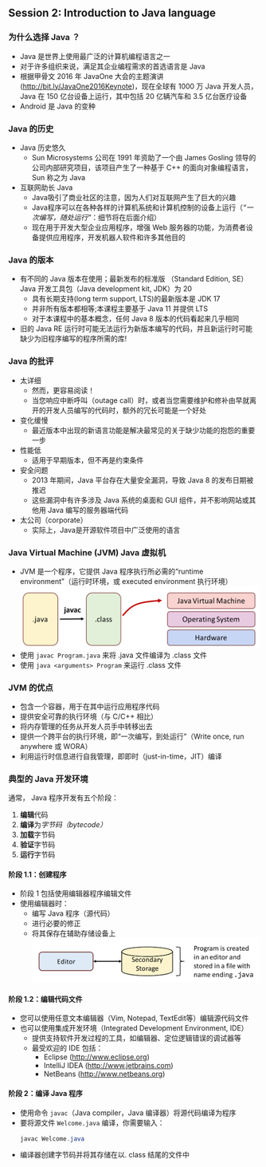 ## Session 2: Introduction to Java language  

### 为什么选择 Java ？  
- Java 是世界上使用最广泛的计算机编程语言之一  
- 对于许多组织来说，满足其企业编程需求的首选语言是 Java  
- 根据甲骨文 2016 年 JavaOne 大会的主题演讲(http://bit.ly/JavaOne2016Keynote)，现在全球有 1000 万 Java 开发人员，Java 在 150 亿台设备上运行，其中包括 20 亿辆汽车和 3.5 亿台医疗设备  
- Android 是 Java 的变种  

### Java 的历史  
- Java 历史悠久  
    - Sun Microsystems 公司在 1991 年资助了一个由 James Gosling 领导的公司内部研究项目，该项目产生了一种基于 C++ 的面向对象编程语言，Sun 称之为 Java  
- 互联网助长 Java  
    - Java吸引了商业社区的注意，因为人们对互联网产生了巨大的兴趣  
    - Java程序可以在各种各样的计算机系统和计算机控制的设备上运行（*“一次编写，随处运行”*：细节将在后面介绍）  
    - 现在用于开发大型企业应用程序，增强 Web 服务器的功能，为消费者设备提供应用程序，开发机器人软件和许多其他目的  

### Java 的版本  
- 有不同的 Java 版本在使用；最新发布的标准版  （Standard Edition, SE） Java 开发工具包（Java development kit, JDK）为 20  
    - 具有长期支持(long term support, LTS)的最新版本是 JDK 17  
    - 并非所有版本都相等;本课程主要基于 Java 11 并提供 LTS  
    - 对于本课程中的基本概念，任何 Java 8 版本的代码看起来几乎相同  
- 旧的 Java RE 运行时可能无法运行为新版本编写的代码，并且新运行时可能缺少为旧程序编写的程序所需的库!  

### Java 的批评  
- 太详细  
    - 然而，更容易阅读！  
    - 当您响应中断呼叫（outage call）时，或者当您需要维护和修补由早就离开的开发人员编写的代码时，额外的冗长可能是一个好处  
- 变化缓慢  
    - 最近版本中出现的新语言功能是解决最常见的关于缺少功能的抱怨的重要一步  
- 性能低  
    - 适用于早期版本，但不再是约束条件  
- 安全问题  
    - 2013 年期间，Java 平台存在大量安全漏洞，导致 Java 8 的发布日期被推迟  
    - 这些漏洞中有许多涉及 Java 系统的桌面和 GUI 组件，并不影响网站或其他用 Java 编写的服务器端代码  
- 太公司（corporate）  
    - 实际上，Java是开源软件项目中广泛使用的语言  

### Java Virtual Machine (JVM) Java 虚拟机  
- JVM 是一个程序，它提供 Java 程序执行所必需的“runtime environment”（运行时环境，或 executed environment 执行环境）  
  ![Java Virtual Machine](img/01-2-1-JVM.png)  
- 使用 `javac Program.java` 来将 .java 文件编译为 .class 文件  
- 使用 `java <arguments> Program` 来运行 .class 文件  

### JVM 的优点  
- 包含一个容器，用于在其中运行应用程序代码  
- 提供安全可靠的执行环境（与 C/C++ 相比）  
- 将内存管理的任务从开发人员手中转移出去  
- 提供一个跨平台的执行环境，即“一次编写，到处运行”（Write once, run anywhere 或 WORA）  
- 利用运行时信息进行自我管理，即即时（just-in-time，JIT）编译  

### 典型的 Java 开发环境  
通常， Java 程序开发有五个阶段：  
1. **编辑**代码  
2. **编译**为*字节码（bytecode）*  
3. **加载**字节码  
4. **验证**字节码  
5. **运行**字节码  

#### 阶段 1.1：创建程序  
- 阶段 1 包括使用编辑器程序编辑文件  
- 使用编辑器时：  
    - 编写 Java 程序（源代码）  
    - 进行必要的修正  
    - 将其保存在辅助存储设备上  
      ![Secondary Storage](img/01-2-2-Secondary_Storage.png)  

#### 阶段 1.2：编辑代码文件  
- 您可以使用任意文本编辑器（Vim, Notepad, TextEdit等）编辑源代码文件  
- 也可以使用集成开发环境（Integrated Development Environment, IDE）  
    - 提供支持软件开发过程的工具，如编辑器、定位逻辑错误的调试器等  
    - 最受欢迎的 IDE 包括：  
        - Eclipse (http://www.eclipse.org)   
        - IntelliJ IDEA (http://www.jetbrains.com)  
        - NetBeans (http://www.netbeans.org)   

#### 阶段 2：编译 Java 程序  
- 使用命令 `javac`（Java compiler，Java 编译器）将源代码编译为程序  
- 要将源文件 `Welcome.java` 编译，你需要输入：  
  ```powershell
  javac Welcome.java
  ```
- 编译器创建字节码并将其存储在以. class 结尾的文件中  